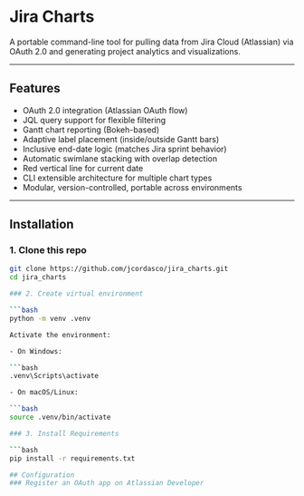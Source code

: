 # Jira Charts

A portable command-line tool for pulling data from Jira Cloud (Atlassian) via OAuth 2.0 and generating project analytics and visualizations.

---

## Features

- OAuth 2.0 integration (Atlassian OAuth flow)
- JQL query support for flexible filtering
- Gantt chart reporting (Bokeh-based)
- Adaptive label placement (inside/outside Gantt bars)
- Inclusive end-date logic (matches Jira sprint behavior)
- Automatic swimlane stacking with overlap detection
- Red vertical line for current date
- CLI extensible architecture for multiple chart types
- Modular, version-controlled, portable across environments

---

## Installation

### 1. Clone this repo

```bash
git clone https://github.com/jcordasco/jira_charts.git
cd jira_charts

### 2. Create virtual environment

```bash
python -m venv .venv

Activate the environment:

- On Windows:

```bash
.venv\Scripts\activate

- On macOS/Linux:

```bash
source .venv/bin/activate

### 3. Install Requirements

```bash
pip install -r requirements.txt

## Configuration
### Register an OAuth app on Atlassian Developer

